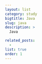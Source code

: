 ```yaml
---
layout: list
category: study
bigtitle: Java
slug: java
description: >
  Java

related_posts:
  -
list: true
order: 1
---
```

